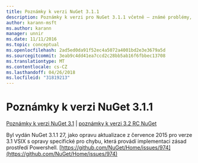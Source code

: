 ```yaml
---
title: Poznámky k verzi NuGet 3.1.1
description: Poznámky k verzi pro NuGet 3.1.1 včetně – známé problémy, opravy chyb, přidaných funkcí a chcete.
author: karann-msft
ms.author: karann
manager: unnir
ms.date: 11/11/2016
ms.topic: conceptual
ms.openlocfilehash: 2ad5ed0da91f52ec4a5072a4001bd2e3e3679a5d
ms.sourcegitcommit: 3eab9c4dd41ea7ccd2c28bb5ab16f6fbbec13708
ms.translationtype: MT
ms.contentlocale: cs-CZ
ms.lasthandoff: 04/26/2018
ms.locfileid: "31819213"
---
```

# <a name="nuget-311-release-notes"></a>Poznámky k verzi NuGet 3.1.1

[Poznámky k verzi NuGet 3.1](../release-notes/nuget-3.1.md) | [poznámky k verzi 3.2 RC NuGet](../release-notes/nuget-3.2-RC.md)

Byl vydán NuGet 3.1.1 27, jako opravu aktualizace z července 2015 pro verze 3.1 VSIX s opravy specifické pro chybu, která provádí implementaci zásad prostředí Powershell.
[https://github.com/NuGet/Home/issues/974](https://github.com/NuGet/Home/issues/974)